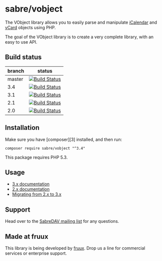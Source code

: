 sabre/vobject
=============

The VObject library allows you to easily parse and manipulate [iCalendar](https://tools.ietf.org/html/rfc5545)
and [vCard](https://tools.ietf.org/html/rfc6350) objects using PHP.

The goal of the VObject library is to create a very complete library, with an easy to use API.

Build status
------------

| branch | status |
| ------ | ------ |
| master | [![Build Status](https://travis-ci.org/fruux/sabre-vobject.svg?branch=master)](https://travis-ci.org/fruux/sabre-vobject) |
| 3.4    | [![Build Status](https://travis-ci.org/fruux/sabre-vobject.svg?branch=3.4)](https://travis-ci.org/fruux/sabre-vobject) |
| 3.1    | [![Build Status](https://travis-ci.org/fruux/sabre-vobject.svg?branch=3.1)](https://travis-ci.org/fruux/sabre-vobject) |
| 2.1    | [![Build Status](https://travis-ci.org/fruux/sabre-vobject.svg?branch=2.1)](https://travis-ci.org/fruux/sabre-vobject) |
| 2.0    | [![Build Status](https://travis-ci.org/fruux/sabre-vobject.svg?branch=2.0)](https://travis-ci.org/fruux/sabre-vobject) |


Installation
------------

Make sure you have [composer][3] installed, and then run:

    composer require sabre/vobject "^3.4"

This package requires PHP 5.3.

Usage
-----

* [3.x documentation](http://sabre.io/vobject/usage/)
* [2.x documentation](http://sabre.io/vobject/usage_2/)
* [Migrating from 2.x to 3.x](http://sabre.io/vobject/upgrade/)

Support
-------

Head over to the [SabreDAV mailing list](http://groups.google.com/group/sabredav-discuss) for any questions.

Made at fruux
-------------

This library is being developed by [fruux](https://fruux.com/). Drop us a line for commercial services or enterprise support.
